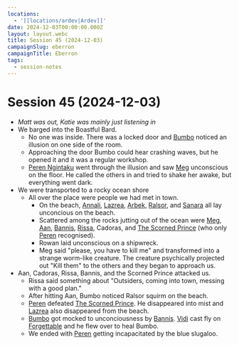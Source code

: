 ```yaml
---
locations:
  - '[[locations/ardev|Ardev]]'
date: 2024-12-03T00:00:00.000Z
layout: layout.webc
title: Session 45 (2024-12-03)
campaignSlug: eberron
campaignTitle: Eberron
tags:
  - session-notes
---
```

# Session 45 (2024-12-03)
- *Matt was out, Katie was mainly just listening in*
- We barged into the Boastful Bard.
	- No one was inside. There was a locked door and [Bumbo](pcs/bumbo.md) noticed an illusion on one side of the room.
	- Approaching the door Bumbo could hear crashing waves, but he opened it and it was a regular workshop.
	- [Peren Ngintaku](pcs/peren-ngintaku.md) went through the illusion and saw [Meg](npcs/meg.md) unconscious on the floor. He called the others in and tried to shake her awake, but everything went dark.
- We were transported to a rocky ocean shore
	- All over the place were people we had met in town.
		- On the beach, [Annali](npcs/annali.md), [Lazrea](npcs/lazrea.md), [Arbek](npcs/arbek.md), [Ralsor](npcs/ralsor.md), and [Sanara](npcs/sanara.md) all lay unconcious on the beach.
		- Scattered among the rocks jutting out of the ocean were [Meg](npcs/meg.md), [Aan](npcs/aan-dphiarlan.md), [Bannis](npcs/bannis-irwynarn.md), [Rissa](npcs/rissa-ddeneith.md), Cadoras, and [The Scorned Prince](npcs/the-scorned-prince.md) (who only [Peren](pcs/peren-ngintaku.md) recognised).
		- Rowan laid unconscious on a shipwreck.
		- Meg said "please, you have to kill me" and transformed into a strange worm-like creature. The creature psychically projected out "Kill them" to the others and they began to approach us.
- Aan, Cadoras, Rissa, Bannis, and the Scorned Prince attacked us.
	- Rissa said something about "Outsiders, coming into town, messing with a good plan."
	- After hitting Aan, Bumbo noticed Ralsor squirm on the beach.
	- [Peren](pcs/peren-ngintaku.md) defeated [The Scorned Prince](npcs/the-scorned-prince.md). He disappeared into mist and [Lazrea](npcs/lazrea.md) also disappeared from the beach.
	- [Bumbo](pcs/bumbo.md) got mocked to unconciousness by [Bannis](npcs/bannis-irwynarn.md). [Vidi](pcs/vidi-veni.md) cast fly on [Forgettable](pcs/forgettable.md) and he flew over to heal Bumbo.
	- We ended with [Peren](pcs/peren-ngintaku.md) getting incapacitated by the blue slugaloo.
